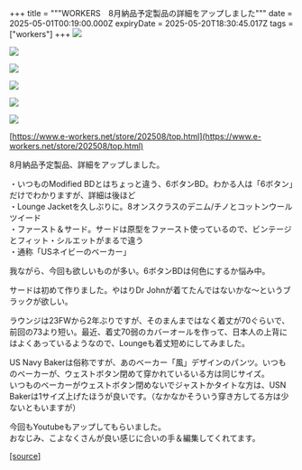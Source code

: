 +++
title = """WORKERS　8月納品予定製品の詳細をアップしました"""
date = 2025-05-01T00:19:00.000Z
expiryDate = 2025-05-20T18:30:45.017Z
tags = ["workers"]
+++
[![](https://blogger.googleusercontent.com/img/b/R29vZ2xl/AVvXsEjfd3XYHC7uAxGgeor5aoD1DIKrD37NNkHa_VoBUWItES9FCbpc0dr7jvG6lduNXIG60IVgIyb11GkOTMcnm3ztrhoYDiA02FZmOzLenC_uVqBBKv7ATVwLE0kiYLaISK2tYRXBe7kY7IUlp8sUrXw7YezedqUROGH-1b_d62VF0gcS2TUUnyzJsKol2wc/s320/top7.jpg)](https://blogger.googleusercontent.com/img/b/R29vZ2xl/AVvXsEjfd3XYHC7uAxGgeor5aoD1DIKrD37NNkHa_VoBUWItES9FCbpc0dr7jvG6lduNXIG60IVgIyb11GkOTMcnm3ztrhoYDiA02FZmOzLenC_uVqBBKv7ATVwLE0kiYLaISK2tYRXBe7kY7IUlp8sUrXw7YezedqUROGH-1b_d62VF0gcS2TUUnyzJsKol2wc/s1125/top7.jpg)

  

[![](https://blogger.googleusercontent.com/img/b/R29vZ2xl/AVvXsEiiyKTTw1lDw5iX9GOrfa_tCUJaKm_q3i39DwoILI-YqLLRoSx_OY4-Fni3MoVcrYFwX1gneIqgp5UAbgiA9aIqg2_BEhM-XqmXq87InkYev_Y-Rr8rkNC9mCOzulUpvU949XyQOCqMdIGfTkCKUAzFyM7lcdGXvcthSE5mwFidYzVsNBc2m4c8v__pZ48/s320/top6.jpg)](https://blogger.googleusercontent.com/img/b/R29vZ2xl/AVvXsEiiyKTTw1lDw5iX9GOrfa_tCUJaKm_q3i39DwoILI-YqLLRoSx_OY4-Fni3MoVcrYFwX1gneIqgp5UAbgiA9aIqg2_BEhM-XqmXq87InkYev_Y-Rr8rkNC9mCOzulUpvU949XyQOCqMdIGfTkCKUAzFyM7lcdGXvcthSE5mwFidYzVsNBc2m4c8v__pZ48/s1125/top6.jpg)

  

[![](https://blogger.googleusercontent.com/img/b/R29vZ2xl/AVvXsEgl90H6zEsm45sqOdW6K3jh9vlV2JVP8mV9ZrUWoOkCxsGOVqrz8ikndQtoEHnUGM9xX-KevpcIWhlpASkGh5q7KWxUm-FwHNCT8nu4U-kwvjwqDfONM14AH6NzRRKAHYyD2Cw1G7y_ND6f8ViOEEHxRvjkdYMM55x2xInFF_YGWr-ftSiELuIVc-Nmgv4/s320/top5.jpg)](https://blogger.googleusercontent.com/img/b/R29vZ2xl/AVvXsEgl90H6zEsm45sqOdW6K3jh9vlV2JVP8mV9ZrUWoOkCxsGOVqrz8ikndQtoEHnUGM9xX-KevpcIWhlpASkGh5q7KWxUm-FwHNCT8nu4U-kwvjwqDfONM14AH6NzRRKAHYyD2Cw1G7y_ND6f8ViOEEHxRvjkdYMM55x2xInFF_YGWr-ftSiELuIVc-Nmgv4/s1125/top5.jpg)

  

[![](https://blogger.googleusercontent.com/img/b/R29vZ2xl/AVvXsEhC1jOjw22tvu6EFFKo_TR0hkAnL2yW42GdB2VsvCWaS5plUf9ZkwRIGQbYL_FXQU4vzF2BdjiucMNzMXckuCV7Iwuk-1du008XcVsKGhSE3QDnPZLE8ih7Y_jIJzJ4xwOEs_c87dr0OkmxYhmvKpe95MxLMmBaxQZKkETi8fEf34shf-bI9TlP19LMiBI/s320/top4.jpg)](https://blogger.googleusercontent.com/img/b/R29vZ2xl/AVvXsEhC1jOjw22tvu6EFFKo_TR0hkAnL2yW42GdB2VsvCWaS5plUf9ZkwRIGQbYL_FXQU4vzF2BdjiucMNzMXckuCV7Iwuk-1du008XcVsKGhSE3QDnPZLE8ih7Y_jIJzJ4xwOEs_c87dr0OkmxYhmvKpe95MxLMmBaxQZKkETi8fEf34shf-bI9TlP19LMiBI/s1125/top4.jpg)

  

[![](https://blogger.googleusercontent.com/img/b/R29vZ2xl/AVvXsEiw04GJNHe3xPPFYvlX8lfR0mHVdz18NhybAJKCL4yVDiqOaQ9c6weq-cjo3_0vWeBSNyX1xoIHv3wSPgM5v2Lk-0b8H-4LxCyTbFzT8xzFvrunTa_MXvjraa-qavEbKJdt7EFl-j_tx2e4cxYaIQTPRXVZJXSbeMumueLwfHHp1VxinGM8EhUZYbhjY2s/s320/top3.jpg)](https://blogger.googleusercontent.com/img/b/R29vZ2xl/AVvXsEiw04GJNHe3xPPFYvlX8lfR0mHVdz18NhybAJKCL4yVDiqOaQ9c6weq-cjo3_0vWeBSNyX1xoIHv3wSPgM5v2Lk-0b8H-4LxCyTbFzT8xzFvrunTa_MXvjraa-qavEbKJdt7EFl-j_tx2e4cxYaIQTPRXVZJXSbeMumueLwfHHp1VxinGM8EhUZYbhjY2s/s1125/top3.jpg)

  

[![](https://blogger.googleusercontent.com/img/b/R29vZ2xl/AVvXsEhqg-8c-dvge47vyNjJWmuNW-7TnffZH8lzR82b7PVNk3xSvZn7fC-PpeuWoAVDid__TCSddr0T7g-ljVgNmY4jycDhJjQws6I_QAZoXQ51VRhYs9EsXB_6FMQZQO2LoVKn2f-Pd6DCg-02R3KwBl6Pwuk7h2V3udAtFEFe_5VgYp1Xez-H7O_ia9T1pEo/s320/top2.jpg)](https://blogger.googleusercontent.com/img/b/R29vZ2xl/AVvXsEhqg-8c-dvge47vyNjJWmuNW-7TnffZH8lzR82b7PVNk3xSvZn7fC-PpeuWoAVDid__TCSddr0T7g-ljVgNmY4jycDhJjQws6I_QAZoXQ51VRhYs9EsXB_6FMQZQO2LoVKn2f-Pd6DCg-02R3KwBl6Pwuk7h2V3udAtFEFe_5VgYp1Xez-H7O_ia9T1pEo/s1125/top2.jpg)

  

  

[https://www.e-workers.net/store/202508/top.html](https://www.e-workers.net/store/202508/top.html)

8月納品予定製品、詳細をアップしました。

・いつものModified BDとはちょっと違う、6ボタンBD。わかる人は「6ボタン」だけでわかりますが、詳細は後ほど  
・Lounge Jacketを久しぶりに。8オンスクラスのデニム/チノとコットンウールツイード  
・ファースト＆サード。サードは原型をファースト使っているので、ビンテージとフィット・シルエットがまるで違う  
・通称「USネイビーのベーカー」

  

我ながら、今回も欲しいものが多い。6ボタンBDは何色にするか悩み中。

サードは初めて作りました。やはりDr Johnが着てたんではないかな～というブラックが欲しい。

ラウンジは23FWから2年ぶりですが、そのまんまではなく着丈が70ぐらいで、前回の73より短い。最近、着丈70弱のカバーオールを作って、日本人の上背にはよくあっているようなので、Loungeも着丈短めにしてみました。

US Navy Bakerは俗称ですが、あのベーカー「風」デザインのパンツ。いつものベーカーが、ウェストボタン閉めて穿かれているいる方は同じサイズ。  
いつものベーカーがウェストボタン閉めないでジャストかタイトな方は、USN Bakerは1サイズ上げたほうが良いです。（なかなかそういう穿き方してる方は少ないともいますが）

  

今回もYoutubeもアップしてもらいました。  
おなじみ、こよなくさんが良い感じに合いの手＆編集してくれてます。

[[source]](https://eworkers.blogspot.com/2025/05/workers8.html)
